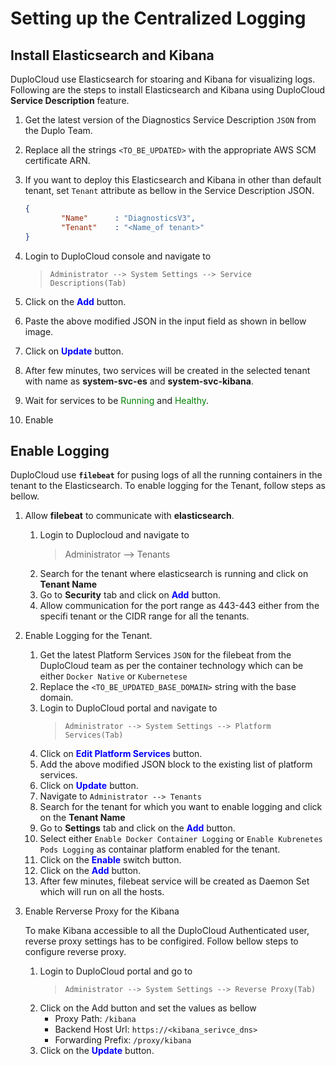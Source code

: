# Setting up the Centralized Logging
## Install Elasticsearch and Kibana
DuploCloud use Elasticsearch for stoaring and Kibana for visualizing logs. Following are the steps to install Elasticsearch and Kibana using DuploCloud **Service Description** feature.
1. Get the latest version of the Diagnostics Service Description `JSON` from the Duplo Team. 
2. Replace all the strings `<TO_BE_UPDATED>` with the appropriate AWS SCM certificate ARN.
3. If you want to deploy this Elasticsearch and Kibana in other than default tenant, set `Tenant` attribute as bellow in the Service Description JSON.  
    ``` json
    {
            "Name"      : "DiagnosticsV3",
            "Tenant"    : "<Name_of tenant>"  
    }
    ```  

4. Login to DuploCloud console and navigate to  
     > `Administrator --> System Settings --> Service Descriptions(Tab)`
4. Click on the <span style="color:blue">**Add**</span> button.
5. Paste the above modified JSON in the input field as shown in bellow image.
6. Click on <span style="color:blue">**Update**</span> button.
7. After few minutes, two services will be created in the selected tenant with name as **system-svc-es** and **system-svc-kibana**.
8. Wait for services to be <span style="color:green">Running</span> and  <span style="color:green">Healthy</span>.
9. Enable

## Enable Logging
DuploCloud use **`filebeat`** for pusing logs of all the running containers in the tenant to the Elasticsearch. To enable logging for the Tenant, follow steps as bellow.

1. Allow **filebeat** to communicate with **elasticsearch**. 

    1. Login to Duplocloud and navigate to  
        > Administrator --> Tenants
    2. Search for the tenant where elasticsearch is running and click on **Tenant Name**
    3. Go to **Security** tab and click on <span style="color:blue">**Add**</span> button.
    4. Allow communication for the port range as 443-443 either from the specifi tenant or the CIDR range for all the tenants.

2. Enable Logging for the Tenant.
    1. Get the latest Platform Services `JSON` for the filebeat from the DuploCloud team as per the container technology which can be either `Docker Native` or `Kubernetese`
    2. Replace the `<TO_BE_UPDATED_BASE_DOMAIN>` string with the base domain.
    3. Login to DuploCloud portal and navigate to  
        > `Administrator --> System Settings --> Platform Services(Tab)`
    4. Click on <span style="color:blue">**Edit Platform Services**</span> button.
    5. Add the above modified JSON block to the existing list of platform services.
    6.  Click on <span style="color:blue">**Update**</span> button.
    7. Navigate to `Administrator --> Tenants`
    8. Search for the tenant for which you want to enable logging and click on the **Tenant Name**
    9. Go to **Settings** tab and click on the <span style="color:blue">**Add**</span> button.
    10. Select either `Enable Docker Container Logging` or `Enable Kubrenetes Pods Logging` as containar platform enabled for the tenant.
    11. Click on the <span style="color:blue">**Enable**</span> switch button. 
    12. Click on the <span style="color:blue">**Add**</span> button. 
    13. After few minutes, filebeat service will be created as Daemon Set which will run on all the hosts.

2. Enable Rerverse Proxy for the Kibana  

   To make Kibana accessible to all the DuploCloud Authenticated user, reverse proxy settings has to be configired. Follow bellow steps to configure reverse proxy.


    1. Login to DuploCloud portal and go to  
        > `Administrator --> System Settings --> Reverse Proxy(Tab)`
    2. Click on the Add button and set the values as bellow
        - Proxy Path: `/kibana`
        - Backend Host Url: `https://<kibana_serivce_dns>`
        - Forwarding Prefix: `/proxy/kibana`
    3.  Click on the <span style="color:blue">**Update**</span> button. 


        


